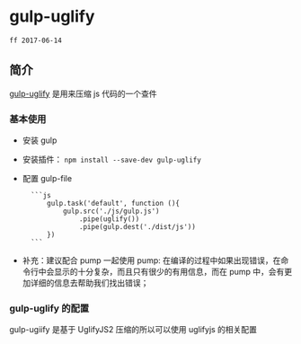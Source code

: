 # gulp-uglify

    ff 2017-06-14
    
## 简介

[gulp-uglify](https://github.com/terinjokes/gulp-uglify#user-content-options) 是用来压缩 js 代码的一个查件

### 基本使用

- 安装 gulp
- 安装插件：
    `npm install --save-dev gulp-uglify`
- 配置 gulp-file

        ```js
            gulp.task('default', function (){
                gulp.src('./js/gulp.js')
                    .pipe(uglify())
                    .pipe(gulp.dest('./dist/js'))
            })
        ```

- 补充：建议配合 pump 一起使用
    pump: 在编译的过程中如果出现错误，在命令行中会显示的十分复杂，而且只有很少的有用信息，而在 pump 中，会有更加详细的信息去帮助我们找出错误；

### gulp-uglify 的配置

gulp-ugiify 是基于 UglifyJS2 压缩的所以可以使用 uglifyjs 的相关配置